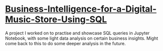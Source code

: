 # [Business-Intelligence-for-a-Digital-Music-Store-Using-SQL](https://git.io/JfTdA)

A project I worked on to practise and showcase SQL queries in Jupyter Notebook, with some light data analysis on certain business insights. Might come back to this to do some deeper analysis in the future.
